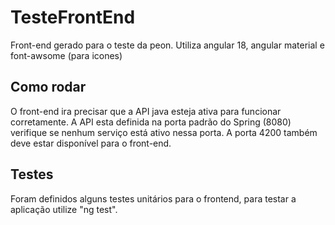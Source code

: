 # TesteFrontEnd

Front-end gerado para o teste da peon. Utiliza angular 18, angular material e font-awsome (para icones)

## Como rodar

O front-end ira precisar que a API java esteja ativa para funcionar corretamente. A API esta definida na porta padrão do Spring (8080) verifique se nenhum serviço está ativo nessa porta.
A porta 4200 também deve estar disponível para o front-end.

## Testes

Foram definidos alguns testes unitários para o frontend, para testar a aplicação utilize "ng test".
